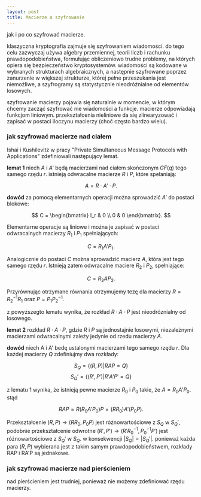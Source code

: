 ```yaml
---
layout: post
title: Macierze a szyfrowanie
---
```


jak i po co szyfrować macierze.

klaszyczna kryptografia zajmuje się szyfrowaniem wiadomości.
do tego celu zazwyczaj używa algebry przemiennej, teorii liczb i rachunku prawdopodobieństwa,
formułując obliczeniowo trudne problemy, na których opiera się bezpieczeństwo kryptosystemów.
wiadomości są kodowane w wybranych strukturach algebraicznych, a następnie szyfrowane poprzez
zanurzenie w większej strukturze, której pełne przeszukania jest niemożliwe, a szyfrogramy są
statystycznie nieodróżnialne od elementów losowych.

szyfrowanie macierzy pojawia się naturalnie w momencie, w którym chcemy zacząć szyfrować nie wiadomości
a funkcje. macierze odpowiadają funkcjom liniowym. przekształcenia nieliniowe da się zlinearyzować i zapisać
w postaci iloczynu macierzy (choć często bardzo wielu).

### jak szyfrować macierze nad ciałem

Ishai i Kushilevitz w pracy "Private Simultaneous Message Protocols with Applications" zdefiniowali następujący lemat.

**lemat 1**
niech $A$ i $A'$ będą macierzami nad ciałem skończonym $GF(q)$ tego samego rzędu $r$. istnieją odwracalne macierze
$R$ i $P$, które spełaniają:

$$ A = R \cdot A' \cdot P. $$  

**dowód**
za pomocą elementarnych operacji można sprowadzić $A'$ do postaci blokowe:

$$ C = \begin{bmatrix} I_r & 0 \\ 0 & 0 \end{bmatrix}. $$

Elementarne operacje są liniowe i można je zapisać w postaci odwracalnych macierzy $R_1$ i $P_1$ spełniających:

$$ C = R_1 A' P_1. $$

Analogicznie do postaci $C$ można sprowadzić macierz $A$, która jest tego samego rzędu $r$. Istnieją zatem
odwracalne maciere $R_2$ i $P_2$, spełniające:

$$ C = R_2 A P_2. $$

Przyrównując otrzymane równania otrzymujemy tezę dla macierzy $R = R_2^{-1}R_1$ oraz $P=P_1 P_2^{-1}$.

z powyższegto lematu wynika, że rozkład $R \cdot A \cdot P$ jest nieodróznialny od losowego.

**lemat 2** rozkład $R \cdot A \cdot P$, gdzie $R$ i $P$ są jednostajnie losowymi, niezależnymi macierzami odwracalnymi
zależy jedynie od rzedu macierzy $A$.

**dowód** niech A i A' bedę ustalonymi macierzami tego samego rzędu $r$. Dla każdej macierzy $Q$ zdefiniujmy dwa rozkłady:

$$ S_Q = \{ (R,P) | RAP = Q \} $$
$$ S_Q' = \{ (R',P') | R'A'P' = Q \} $$

z lematu 1 wynika, że istnieją pewne macierze $R_0$ i $P_0$ takie, że $A = R_0 A' P_0$. stąd

$$ RAP = R(R_0 A' P_0)P = (R R_0) A' (P_0 P).$$

Przekształcenie $(R,P) \rightarrow (R R_0, P_0 P)$ jest różnowartościowe z $S_Q$ w $S_Q'$, podobnie przekształcenie odwrotne
$(R',P') \rightarrow (R' R_0^{-1}, P_0^{-1} P')$ jest różnowartościowe z $S_Q'$ w $S_Q$. w konsekwencji $|S_Q| = |S_Q'|$.
ponieważ każda para $(R,P)$ wybierana jest z takim samym prawdopodobieństwem, rozkłady RAP i RA'P są jednakowe.

### jak szyfrować macierze nad pierścieniem

nad pierścieniem jest trudniej, ponieważ nie możemy zdefiniować rzędu macierzy.
